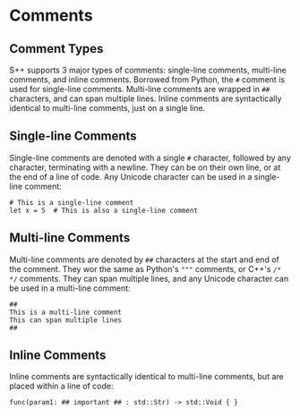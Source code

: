 # Comments

## Comment Types

S++ supports 3 major types of comments: single-line comments, multi-line comments, and inline comments. Borrowed from
Python, the `#` comment is used for single-line comments. Multi-line comments are wrapped in `##` characters, and can
span multiple lines. Inline comments are syntactically identical to multi-line comments, just on a single line.

## Single-line Comments

Single-line comments are denoted with a single `#` character, followed by any character, terminating with a newline.
They can be on their own line, or at the end of a line of code. Any Unicode character can be used in a single-line
comment:

```S++
# This is a single-line comment
let x = 5  # This is also a single-line comment
```

## Multi-line Comments

Multi-line comments are denoted by `##` characters at the start and end of the comment. They wor the same as Python's
`"""` comments, or C++'s `/* */` comments. They can span multiple lines, and any Unicode character can be used in a
multi-line comment:

```S++
##
This is a multi-line comment
This can span multiple lines
##
```

## Inline Comments

Inline comments are syntactically identical to multi-line comments, but are placed within a line of code:

```S++
func(param1: ## important ## : std::Str) -> std::Void { }
```
